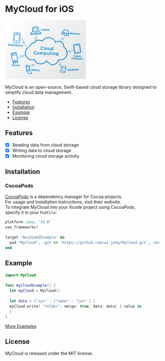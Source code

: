 # MyCloud for iOS

![MyCloud: Elegant Networking in Swift](cloud.png)

MyCloud is an open-source, Swift-based cloud storage library designed to simplify cloud data management.

- [Features](#features)
- [Installation](#installation)
- [Example](#example)
- [License](#license)

## Features
- [x] Reading data from cloud storage
- [x] Writing data to cloud storage
- [x] Monitoring cloud storage activity

## Installation
### CocoaPods

[CocoaPods](https://cocoapods.org) is a dependency manager for Cocoa projects.<br> 
For usage and installation instructions, visit their website.<br> 
To integrate MyCloud into your Xcode project using CocoaPods, <br> specify it in your `Podfile`:

```ruby
platform :ios, '14.0'
use_frameworks!

target 'NvidiaAIExample' do
  pod "MyCloud", :git => 'https://github.com/ai-jong/MyCloud.git', :branch => 'main'
end

```

## Example

```swift
import MyCloud

func myCloudExample() {
  let myCloud = MyCloud()
        
  let data = ["sys" : ["name" : "jon" ] ]
  myCloud.write( "folder", merge: true, data: data) { value in     
  }        
}
```
[More Examples](https://github.com/ai-jong/MyCloud/blob/master/EXAMPLE.md)
## License

MyCloud is released under the MIT license.

